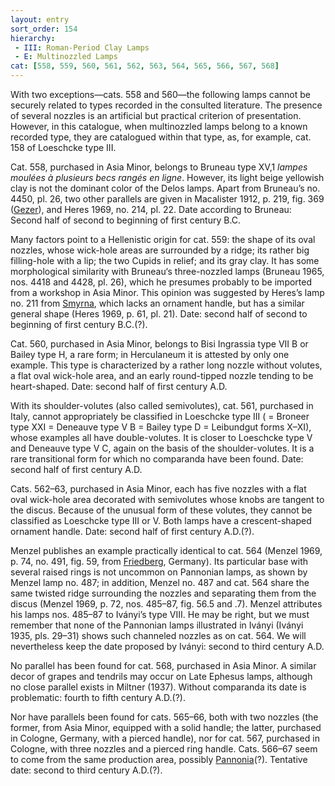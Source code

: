 ```yaml
---
layout: entry
sort_order: 154
hierarchy:
 - III: Roman-Period Clay Lamps
 - E: Multinozzled Lamps
cat: [558, 559, 560, 561, 562, 563, 564, 565, 566, 567, 568]
---
```


With two exceptions—cats. 558 and 560—the following lamps cannot be securely related to types recorded in the consulted literature. The presence of several nozzles is an artificial but practical criterion of presentation. However, in this catalogue, when multinozzled lamps belong to a known recorded type, they are catalogued within that type, as, for example, cat. 158 of Loeschcke type III.

Cat. 558, purchased in Asia Minor, belongs to Bruneau type XV,1 *lampes moulées à plusieurs becs rangés en ligne*. However, its light beige yellowish clay is not the dominant color of the Delos lamps. Apart from Bruneau’s no. 4450, pl. 26, two other parallels are given in Macalister 1912, p. 219, fig. 369 (<a href='../../map/#loc_687904'>Gezer</a>), and Heres 1969, no. 214, pl. 22. Date according to Bruneau: Second half of second to beginning of first century B.C.

Many factors point to a Hellenistic origin for cat. 559: the shape of its oval nozzles, whose wick-hole areas are surrounded by a ridge; its rather big filling-hole with a lip; the two Cupids in relief; and its gray clay. It has some morphological similarity with Bruneau‘s three-nozzled lamps (Bruneau 1965, nos. 4418 and 4428, pl. 26), which he presumes probably to be imported from a workshop in Asia Minor. This opinion was suggested by Heres’s lamp no. 211 from <a href='../../map/#loc_551158'>Smyrna</a>, which lacks an ornament handle, but has a similar general shape (Heres 1969, p. 61, pl. 21). Date: second half of second to beginning of first century B.C.(?).

Cat. 560, purchased in Asia Minor, belongs to Bisi Ingrassia type VII B or Bailey type H, a rare form; in Herculaneum it is attested by only one example. This type is characterized by a rather long nozzle without volutes, a flat oval wick-hole area, and an early round-tipped nozzle tending to be heart-shaped. Date: second half of first century A.D.

With its shoulder-volutes (also called semivolutes), cat. 561, purchased in Italy, cannot appropriately be classified in Loeschcke type III ( = Broneer type XXI = Deneauve type V B = Bailey type D = Leibundgut forms X–XI), whose examples all have double-volutes. It is closer to Loeschcke type V and Deneauve type V C, again on the basis of the shoulder-volutes. It is a rare transitional form for which no comparanda have been found. Date: second half of first century A.D.

Cats. 562–63, purchased in Asia Minor, each has five nozzles with a flat oval wick-hole area decorated with semivolutes whose knobs are tangent to the discus. Because of the unusual form of these volutes, they cannot be classified as Loeschcke type III or V. Both lamps have a crescent-shaped ornament handle. Date: second half of first century A.D.(?).

Menzel publishes an example practically identical to cat. 564 (Menzel 1969, p. 74, no. 491, fig. 59, from <a href='../../map/#loc_118681'>Friedberg</a>, Germany). Its particular base with several raised rings is not uncommon on Pannonian lamps, as shown by Menzel lamp no. 487; in addition, Menzel no. 487 and cat. 564 share the same twisted ridge surrounding the nozzles and separating them from the discus (Menzel 1969, p. 72, nos. 485–87, fig. 56.5 and .7). Menzel attributes his lamps nos. 485–87 to Iványi’s type VIII. He may be right, but we must remember that none of the Pannonian lamps illustrated in Iványi (Iványi 1935, pls. 29–31) shows such channeled nozzles as on cat. 564. We will nevertheless keep the date proposed by Iványi: second to third century A.D.

No parallel has been found for cat. 568, purchased in Asia Minor. A similar decor of grapes and tendrils may occur on Late Ephesus lamps, although no close parallel exists in Miltner (1937). Without comparanda its date is problematic: fourth to fifth century A.D.(?).

Nor have parallels been found for cats. 565–66, both with two nozzles (the former, from Asia Minor, equipped with a solid handle; the latter, purchased in Cologne, Germany, with a pierced handle), nor for cat. 567, purchased in Cologne, with three nozzles and a pierced ring handle. Cats. 566–67 seem to come from the same production area, possibly <a href='../../map/#loc_197425'>Pannonia</a>(?). Tentative date: second to third century A.D.(?).
